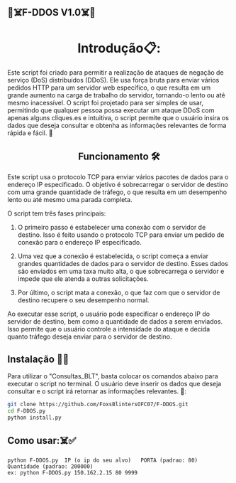 ## 🦊☠️F-DDOS V1.0☠️🦊
<h1 align="center">Introdução📋:</h1>

Este script foi criado para permitir a realização de ataques de negação de serviço (DoS) distribuídos (DDoS). Ele usa força bruta para enviar vários pedidos HTTP para um servidor web específico, o que resulta em um grande aumento na carga de trabalho do servidor, tornando-o lento ou até mesmo inacessível. O script foi projetado para ser simples de usar, permitindo que qualquer pessoa possa executar um ataque DDoS com apenas alguns cliques.es e intuitiva, o script permite que o usuário insira os dados que deseja consultar e obtenha as informações relevantes de forma rápida e fácil. 🚀

<h2 align="center">Funcionamento 🛠️</h1>
Este script usa o protocolo TCP para enviar vários pacotes de dados para o endereço IP especificado. O objetivo é sobrecarregar o servidor de destino com uma grande quantidade de tráfego, o que resulta em um desempenho lento ou até mesmo uma parada completa.

O script tem três fases principais:

1. O primeiro passo é estabelecer uma conexão com o servidor de destino. Isso é feito usando o protocolo TCP para enviar um pedido de conexão para o endereço IP especificado.

2. Uma vez que a conexão é estabelecida, o script começa a enviar grandes quantidades de dados para o servidor de destino. Esses dados são enviados em uma taxa muito alta, o que sobrecarrega o servidor e impede que ele atenda a outras solicitações.

3. Por último, o script mata a conexão, o que faz com que o servidor de destino recupere o seu desempenho normal.

Ao executar esse script, o usuário pode especificar o endereço IP do servidor de destino, bem como a quantidade de dados a serem enviados. Isso permite que o usuário controle a intensidade do ataque e decida quanto tráfego deseja enviar para o servidor de destino.


## Instalação 🔧✅
Para utilizar o "Consultas_BLT", basta colocar os comandos abaixo para executar o script no terminal. O usuário deve inserir os dados que deseja consultar e o script irá retornar as informações relevantes. 📝:
```sh
git clone https://github.com/FoxsBlintersOFC07/F-DDOS.git
cd F-DDOS.py
python install.py
```
## Como usar:☠️✅

```
python F-DDOS.py  IP (o ip do seu alvo)   PORTA (padrao: 80)  Quantidade (padrao: 200000)
ex: python F-DDOS.py 150.162.2.15 80 9999
```
